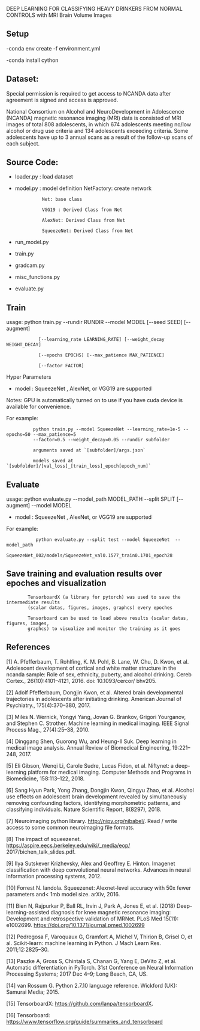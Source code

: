 DEEP LEARNING FOR CLASSIFYING HEAVY DRINKERS FROM NORMAL CONTROLS with MRI Brain Volume Images

## Setup

-conda env create -f environment.yml

-conda install cython

## Dataset: 
Special permission is required to get access to NCANDA data after agreement is signed and access is approved. 

National Consortium on Alcohol and NeuroDevelopment in Adolescence (NCANDA) magnetic
resonance imaging (MRI) data is consisted of MRI images of total 808 adolescents, in which 674
adolescents meeting no/low alcohol or drug use criteria and 134 adolescents exceeding criteria.
Some adolescents have up to 3 annual scans as a result of the follow-up scans of each subject.


## Source Code: 
- loader.py : load dataset 
- model.py : model definition
                NetFactory: create network
                
                Net: base class
                
                VGG19 : Derived Class from Net
                
                AlexNet: Derived Class from Net
                
                SqueezeNet: Derived Class from Net
- run_model.py
- train.py
- gradcam.py
- misc_functions.py
- evaluate.py

## Train
usage: python train.py --rundir RUNDIR --model MODEL [--seed SEED] [--augment]

                [--learning_rate LEARNING_RATE] [--weight_decay WEIGHT_DECAY]
                
                [--epochs EPOCHS] [--max_patience MAX_PATIENCE]
                
                [--factor FACTOR]
                
Hyper Parameters 

- model : SqueezeNet , AlexNet, or VGG19 are supported 

Notes: GPU is automatically turned on to use if you have cuda device is available for convenience.  

For example: 

              python train.py --model SqueezeNet --learning_rate=1e-5 --epochs=50 --max_patience=5 
              --factor=0.5 --weight_decay=0.05 --rundir subfolder

              arguments saved at `[subfolder]/args.json`

              models saved at `[subfolder]/[val_loss]_[train_loss]_epoch[epoch_num]`

## Evaluate

usage: python evaluate.py --model_path MODEL_PATH --split SPLIT [--augment]
                   --model MODEL

- model : SqueezeNet , AlexNet, or VGG19 are supported 

For example: 

               python evaluate.py --split test --model SqueezeNet  --model_path                
                   SqueezeNet_002/models/SqueezeNet_val0.1577_train0.1701_epoch28

## Save training and evaluation results over epoches and visualization 

            TensorboardX (a library for pytorch) was used to save the intermediate results 
            (scalar datas, figures, images, graphcs) every epoches 
            
            Tensorboard can be used to load above results (scalar datas, figures, images, 
            graphcs) to visualize and monitor the training as it goes


## References

[1] A. Pfefferbaum, T. Rohlfing, K. M. Pohl, B. Lane, W. Chu, D. Kwon, et al. Adolescent
development of cortical and white matter structure in the ncanda sample: Role of sex, ethnicity,
puberty, and alcohol drinking. Cereb Cortex., 26(10):4101–4121, 2016. doi: 10.1093/cercor/
bhv205.

[2] Adolf Pfefferbaum, Dongjin Kwon, et al. Altered brain developmental trajectories in adolescents
after initiating drinking. American Journal of Psychiatry., 175(4):370–380, 2017.

[3] Miles N. Wernick, Yongyi Yang, Jovan G. Brankov, Grigori Yourganov, and Stephen C. Strother.
Machine learning in medical imaging. IEEE Signal Process Mag., 27(4):25–38, 2010.

[4] Dinggang Shen, Guorong Wu, and Heung-Il Suk. Deep learning in medical image analysis.
Annual Review of Biomedical Engineering, 19:221–248, 2017.

[5] Eli Gibson, Wenqi Li, Carole Sudre, Lucas Fidon, et al. Niftynet: a deep-learning platform for
medical imaging. Computer Methods and Programs in Biomedicine, 158:113–122, 2018.

[6] Sang Hyun Park, Yong Zhang, Dongjin Kwon, Qingyu Zhao, et al. Alcohol use effects on
adolescent brain development revealed by simultaneously removing confounding factors, identifying
morphometric patterns, and classifying individuals. Nature Scientific Report, 8(8297),
2018.

[7] Neuroimaging python library. http://nipy.org/nibabel/. Read / write access to some
common neuroimaging file formats.

[8] The impact of squeezenet. https://aspire.eecs.berkeley.edu/wiki/_media/eop/
2017/bichen_talk_slides.pdf.

[9] Ilya Sutskever Krizhevsky, Alex and Geoffrey E. Hinton. Imagenet classification with deep
convolutional neural networks. Advances in neural information processing systems, 2012.

[10] Forrest N. Iandola. Squeezenet: Alexnet-level accuracy with 50x fewer parameters and< 1mb
model size. arXiv, 2016.

[11] Bien N, Rajpurkar P, Ball RL, Irvin J, Park A, Jones E, et al. (2018) Deep-learning-assisted diagnosis for knee magnetic resonance imaging: Development and retrospective validation of MRNet. PLoS Med 15(11): e1002699. https://doi.org/10.1371/journal.pmed.1002699

[12] Pedregosa F, Varoquaux G, Gramfort A, Michel V, Thirion B, Grisel O, et al. Scikit-learn: machine learning in Python. J Mach Learn Res. 2011;12:2825–30.

[13] Paszke A, Gross S, Chintala S, Chanan G, Yang E, DeVito Z, et al. Automatic differentiation in PyTorch. 31st Conference on Neural Information Processing Systems; 2017 Dec 4–9; Long Beach, CA, US.

[14] van Rossum G. Python 2.7.10 language reference. Wickford (UK): Samurai Media; 2015.

[15] TensorboardX: https://github.com/lanpa/tensorboardX.

[16] Tensorboard: https://www.tensorflow.org/guide/summaries_and_tensorboard

